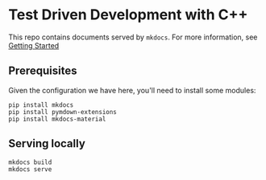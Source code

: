 # Test Driven Development with C++

This repo contains documents served by `mkdocs`. For more information, see [Getting Started](https://www.mkdocs.org/getting-started/)

## Prerequisites
Given the configuration we have here, you'll need to install some modules:

```shell
pip install mkdocs
pip install pymdown-extensions
pip install mkdocs-material
```

## Serving locally

```shell
mkdocs build
mkdocs serve
```
